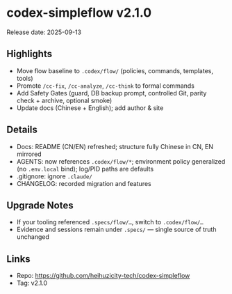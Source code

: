 # codex-simpleflow v2.1.0

Release date: 2025-09-13

## Highlights
- Move flow baseline to `.codex/flow/` (policies, commands, templates, tools)
- Promote `/cc-fix`, `/cc-analyze`, `/cc-think` to formal commands
- Add Safety Gates (guard, DB backup prompt, controlled Git, parity check + archive, optional smoke)
- Update docs (Chinese + English); add author & site

## Details
- Docs: README (CN/EN) refreshed; structure fully Chinese in CN, EN mirrored
- AGENTS: now references `.codex/flow/*`; environment policy generalized (no `.env.local` bind); log/PID paths are defaults
- .gitignore: ignore `.claude/`
- CHANGELOG: recorded migration and features

## Upgrade Notes
- If your tooling referenced `.specs/flow/…`, switch to `.codex/flow/…`
- Evidence and sessions remain under `.specs/` — single source of truth unchanged

## Links
- Repo: https://github.com/heihuzicity-tech/codex-simpleflow
- Tag: v2.1.0

